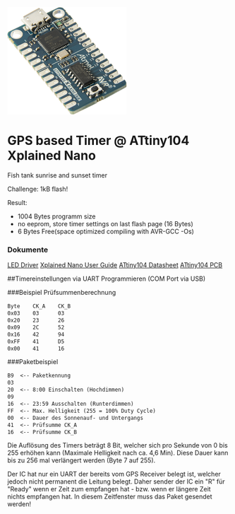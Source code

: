 ![Logo](https://raw.githubusercontent.com/sh3bang/sunrisetimer/master/resources/ATtiny104.png)

# GPS based Timer @ ATtiny104 Xplained Nano
Fish tank sunrise and sunset timer

Challenge: 1kB flash!

Result:
- 1004 Bytes programm size
- no eeprom, store timer settings on last flash page (16 Bytes)
- 6 Bytes Free(space optimized compiling with AVR-GCC -Os)

### Dokumente

[LED Driver](https://raw.githubusercontent.com/sh3bang/sunrisetimer/master/resources/ELG-100-C-spec-806035.pdf)
[Xplained Nano User Guide](https://raw.githubusercontent.com/sh3bang/sunrisetimer/master/resources/Atmel-42671-ATtiny104-Xplained-Nano_User-Guide.pdf)
[ATtiny104 Datasheet](https://raw.githubusercontent.com/sh3bang/sunrisetimer/master/resources/Atmel-42505-8-bit-AVR-Microcontrollers-ATtiny102-ATtiny104_Datasheet.pdf)
[ATtiny104 PCB](https://raw.githubusercontent.com/sh3bang/sunrisetimer/master/resources/ATtiny104_Xplained_Nano_design_documentation_release_rev2.pdf)

##Timereinstellungen via UART Programmieren (COM Port via USB)

###Beispiel Prüfsummenberechnung
````
Byte	CK_A	CK_B
0x03	03		03
0x20	23		26
0x09	2C		52
0x16	42		94
0xFF	41		D5
0x00	41		16
````

###Paketbeispiel
````
B9	<-- Paketkennung
03
20	<-- 8:00 Einschalten (Hochdimmen)
09
16	<-- 23:59 Ausschalten (Runterdimmen)
FF	<-- Max. Helligkeit (255 = 100% Duty Cycle)
00	<-- Dauer des Sonnenauf- und Untergangs
41	<-- Prüfsumme CK_A
16	<-- Prüfsumme CK_B
````

Die Auflösung des Timers beträgt 8 Bit, welcher sich pro Sekunde von 0 bis 255 erhöhen kann (Maximale Helligkeit nach ca. 4,6 Min).
Diese Dauer kann bis zu 256 mal verlängert werden (Byte 7 auf 255).

Der IC hat nur ein UART der bereits vom GPS Receiver belegt ist, welcher jedoch nicht permanent die Leitung belegt.
Daher sender der IC ein "R" für "Ready" wenn er Zeit zum empfangen hat - bzw. wenn er längere Zeit nichts empfangen hat. In diesem Zeitfenster muss das Paket gesendet werden!